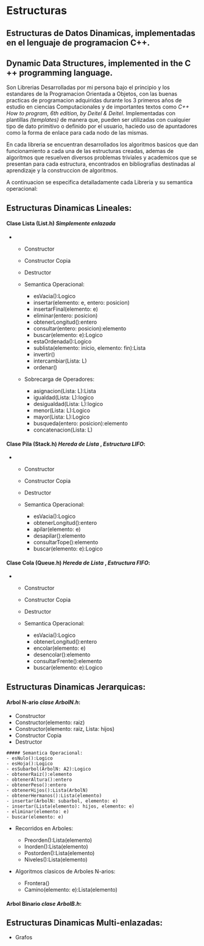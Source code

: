 # Estructuras


## Estructuras de Datos Dinamicas, implementadas en el lenguaje de programacion C++.

## Dynamic Data Structures, implemented in the C ++ programming language.

Son Librerias Desarrolladas por mi persona bajo el principio y los estandares de la Programacion Orientada a Objetos, con las buenas practicas de programacion adquiridas durante los 3 primeros años de estudio en ciencias Computacionales y de importantes textos como *C++ How to program, 6th edition, by Deitel & Deitel*. Implementadas con plantillas *(templates)* de manera que, pueden ser utilizadas con cualquier tipo de dato primitivo o definido por el usuario, haciedo uso de apuntadores como la forma de enlace para cada nodo de las mismas.

En cada libreria se encuentran desarrollados los algoritmos basicos que dan funcionamiento a cada una de las estructuras creadas, ademas de algoritmos que resuelven diversos problemas triviales y academicos que se presentan para cada estructura, encontrados en bibliografias destinadas al aprendizaje y la construccion de algoritmos.

A continuacion se especifica detalladamente cada Libreria y su semantica operacional:

## Estructuras Dinamicas Lineales:

#### Clase Lista (List.h) *Simplemente enlazada*
 - 
      - Constructor
      - Constructor Copia
      - Destructor
      
      - Semantica Operacional:
          - esVacia():Logico
          - insertar(elemento: e, entero: posicion)
          - insertarFinal(elemento: e)
          - eliminar(entero: posicion)
          - obtenerLongitud():entero
          - consultar(entero: posicion):elemento
          - buscar(elemento: e):Logico
          - estaOrdenada():Logico
          - sublista(elemento: inicio, elemento: fin):Lista
          - invertir()
          - intercambiar(Lista: L)
          - ordenar()
         
      - Sobrecarga de Operadores:
            
          - asignacion(Lista: L):Lista
          - igualdad(Lista: L):logico
          - desigualdad(Lista: L):logico
          - menor(Lista: L):Logico
          - mayor(Lista: L):Logico
          - busqueda(entero: posicion):elemento
          - concatenacion(Lista: L)
                
          
#### Clase Pila (Stack.h) *Hereda de Lista* , *Estructura LIFO*:
 -
      - Constructor
      - Constructor Copia
      - Destructor
      
      - Semantica Operacional:
          - esVacia():Logico
          - obtenerLongitud():entero
          - apilar(elemento: e)
          - desapilar():elemento
          - consultarTope():elemento
          - buscar(elemento: e):Logico



#### Clase Cola (Queue.h) *Hereda de Lista* , *Estructura FIFO*:
 -
      - Constructor
      - Constructor Copia
      - Destructor
      
      - Semantica Operacional:
          - esVacia():Logico
          - obtenerLongitud():entero
          - encolar(elemento: e)
          - desencolar():elemento
          - consultarFrente():elemento
          - buscar(elemento: e):Logico
  
 
  
## Estructuras Dinamicas Jerarquicas:


#### Arbol N-ario *clase ArbolN.h*:
   - Constructor
   - Constructor(elemento: raiz)
   - Constructor(elemento: raiz, Lista: hijos)
   - Constructor Copia
   - Destructor

    ##### Semantica Operacional:
    - esNulo():Logico
    - esHoja():Logico
    - esSubarbol(ArbolN: A2):Logico
    - obtenerRaiz():elemento
    - obtenerAltura():entero
    - obtenerPeso():entero
    - obtenerHijos():Lista(ArbolN)
    - obtenerHermanos():Lista(elemento)
    - insertar(ArbolN: subarbol, elemento: e)
    - insertar(Lista(elemento): hijos, elemento: e)
    - eliminar(elemento: e)
    - buscar(elemento: e)

   - Recorridos en Arboles:
    
     - Preorden():Lista(elemento)
     - Inorden():Lista(elemento)
     - Postorden():Lista(elemento)
     - Niveles():Lista(elemento)
                
   - Algoritmos clasicos de Arboles N-arios: 
    
     - Frontera()
     - Camino(elemento: e):Lista(elemento)
          
          
#### Arbol Binario *clase ArbolB.h*:
   
      
   
   
 
  
## Estructuras Dinamicas Multi-enlazadas:

  - Grafos
